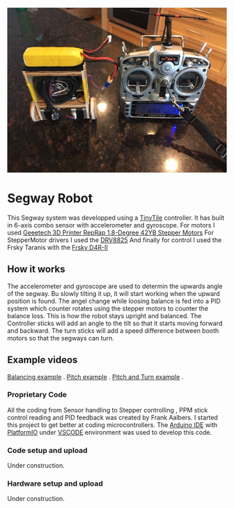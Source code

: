![](images/FrankSeggy.jpg)

# Segway Robot

This Segway system was developped using a [TinyTile](https://cdn.sparkfun.com/assets/home_page_posts/2/4/1/1/tinytile-product-brief-feb2017.pdf) controller. It has built in 6-axis combo sensor with
accelerometer and gyroscope.
For motors I used [Geeetech 3D Printer RepRap 1.8-Degree 42YB Stepper Motors](https://www.dx.com/p/geeetech-3d-printer-reprap-1-8-degree-anti-slip-42yb-stepper-motor-black-2049588.html#.Xr80BhNKi-s)
For StepperMotor drivers I used the [DRV8825](https://reprapworld.com/datasheets/datasheet%20drv8825.pdf)
And finally for control I used the Frsky Taranis with the [Frsky D4R-II](https://www.frsky-rc.com/product/d4r-ii/)

## How it works

The accelerometer and gyroscope are used to determin the upwards angle of the segway. Bu slowly tilting it up, it will start working when the upward position is found.
The angel change while loosing balance is fed into a PID system which counter rotates using the stepper motors to counter the balance loss. This is how the robot stays upright and balanced.
The Controller sticks will add an angle to the tilt so that it starts moving forward and backward. The turn sticks will add a speed difference between booth motors so that the segways can turn.

## Example videos

[Balancing example](https://www.youtube.com/watch?v=Dd7d--UJCoA) .
[Pitch example](https://www.youtube.com/watch?v=g9bDURan0Ac) .
[Pitch and Turn example](https://www.youtube.com/watch?v=KHHvi9PKs44) .

### Proprietary Code
All the coding from Sensor handling to Stepper controlling , PPM stick control reading and PID feedback was created by Frank Aalbers. I started this project to get better at coding microcontrollers. The [Arduino IDE](https://www.arduino.cc/en/Main/Software) with [PlatformIO](https://platformio.org/) under [VSCODE](https://code.visualstudio.com/) environment was used to develop this code.

### Code setup and upload

Under construction.

### Hardware setup and upload

Under construction.


